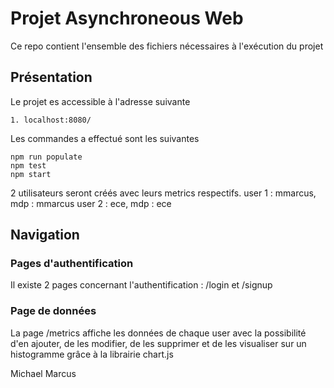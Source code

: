 # Projet Asynchroneous Web
Ce repo contient l'ensemble des fichiers nécessaires à l'exécution du projet

## Présentation
Le projet es accessible à l'adresse suivante
```
1. localhost:8080/
```

Les commandes a effectué sont les suivantes
```
npm run populate
npm test
npm start
```
2 utilisateurs seront créés avec leurs metrics respectifs.
user 1 : mmarcus, mdp : mmarcus
user 2 : ece, mdp : ece

## Navigation

### Pages d'authentification
Il existe 2 pages concernant l'authentification : /login et /signup

### Page de données
La page /metrics affiche les données de chaque user avec la possibilité d'en ajouter, de les modifier, de les supprimer et de les visualiser sur un histogramme grâce à la librairie chart.js

Michael Marcus
